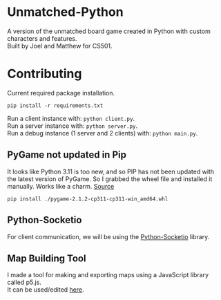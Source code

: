 # Unmatched-Python
A version of the unmatched board game created in Python with custom characters and features.  
Built by Joel and Matthew for CS501.

# Contributing
Current required package installation.
```shell
pip install -r requirements.txt
```
Run a client instance with: `python client.py`.  
Run a server instance with: `python server.py`.  
Run a debug instance (1 server and 2 clients) with: `python main.py`.  


## PyGame not updated in Pip
It looks like Python 3.11 is too new, and so PIP has not been updated with the latest version of PyGame. So I grabbed the wheel file and installed it manually. Works like a charm. [Source](https://stackoverflow.com/a/69353414)  
```shell
pip install ./pygame-2.1.2-cp311-cp311-win_amd64.whl
```

## Python-Socketio
For client communication, we will be using the [Python-Socketio](https://python-socketio.readthedocs.io/en/latest/index.html) library.

## Map Building Tool
I made a tool for making and exporting maps using a JavaScript library called p5.js.  
It can be used/edited [here](https://editor.p5js.org/BadWolf22/sketches/S9VkhkAay).